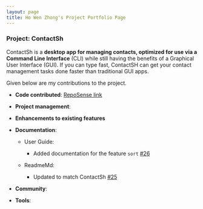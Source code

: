 ```yaml
---
layout: page
title: Ho Wen Zhong's Project Portfolio Page
---
```


### Project: ContactSh

ContactSh is a **desktop app for managing contacts, optimized for use via a Command Line Interface** (CLI) while still
having the benefits of a Graphical User Interface (GUI). If you can type fast, ContactSH can get your contact management
tasks done faster than traditional GUI apps.

Given below are my contributions to the project.

* **Code contributed**: [RepoSense link](https://nus-cs2103-ay2122s1.github.io/tp-dashboard/?search=wz27&sort=groupTitle&sortWithin=title&timeframe=commit&mergegroup=&groupSelect=groupByRepos&breakdown=true&checkedFileTypes=docs~functional-code~test-code~other&since=2021-09-17)

* **Project management**:

* **Enhancements to existing features**

* **Documentation**:
    * User Guide:
        * Added documentation for the feature `sort` [\#26](https://github.com/AY2122S1-CS2103T-W10-1/tp/pull/26)

    * ReadmeMd:
        * Updated to match ContactSh [\#25](https://github.com/AY2122S1-CS2103T-W10-1/tp/pull/25)

* **Community**:

* **Tools**:

